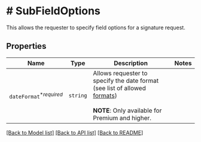 # # SubFieldOptions

This allows the requester to specify field options for a signature request.

## Properties

Name | Type | Description | Notes
------------ | ------------- | ------------- | -------------
| `dateFormat`<sup>*_required_</sup> | ```string``` |  Allows requester to specify the date format (see list of allowed [formats](/api/reference/constants/#date-formats))<br><br>**NOTE**: Only available for Premium and higher.  |  |

[[Back to Model list]](../../README.md#models) [[Back to API list]](../../README.md#endpoints) [[Back to README]](../../README.md)
